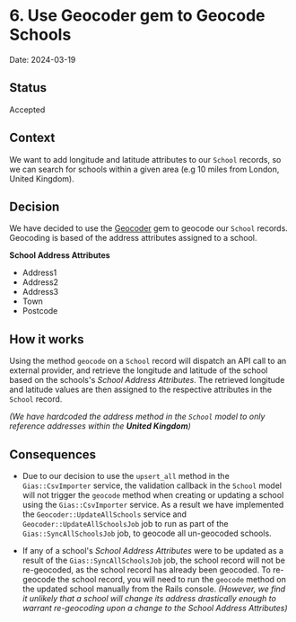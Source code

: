 # 6. Use Geocoder gem to Geocode Schools

Date: 2024-03-19

## Status

Accepted

## Context

We want to add longitude and latitude attributes to our `School` records, so we can search for schools within a given area (e.g 10 miles from London, United Kingdom).

## Decision

We have decided to use the [Geocoder](https://github.com/alexreisner/geocoder) gem to geocode our `School` records. Geocoding is based of the address attributes assigned to a school.

__School Address Attributes__
- Address1
- Address2
- Address3
- Town
- Postcode

## How it works

Using the method `geocode` on a `School` record will dispatch an API call to an external provider, and retrieve the longitude and latitude of the school based on the schools's _School Address Attributes_. The retrieved longitude and latitude values are then assigned to the respective attributes in the `School` record.

_(We have hardcoded the address method in the `School` model to only reference addresses within the **United Kingdom**)_

## Consequences

- Due to our decision to use the `upsert_all` method in the `Gias::CsvImporter` service, the validation callback in the `School` model will not trigger the `geocode` method when creating or updating a school using the `Gias::CsvImporter` service. As a result we have implemented the `Geocoder::UpdateAllSchools` service and `Geocoder::UpdateAllSchoolsJob` job to run as part of the `Gias::SyncAllSchoolsJob` job, to geocode all un-geocoded schools.

- If any of a school's _School Address Attributes_ were to be updated as a result of the `Gias::SyncAllSchoolsJob` job, the school record will not be re-geocoded, as the school record has already been geocoded. To re-geocode the school record, you will need to run the `geocode` method on the updated school manually from the Rails console. _(However, we find it unlikely that a school will change its address drastically enough to warrant re-geocoding upon a change to the School Address Attributes)_
